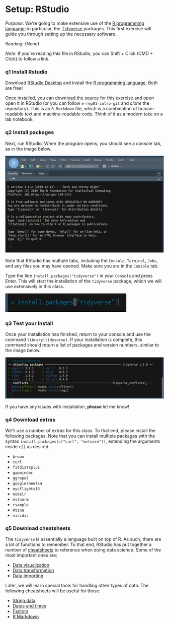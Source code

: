 
# Setup: RStudio

*Purpose*: We're going to make extensive use of the [R programming language](https://www.r-project.org/about.html); in particular, the [Tidyverse](https://www.tidyverse.org/) packages. This first exercise will guide you through setting up the necessary software.

*Reading*: (None)

*Note*: If you're reading this file in RStudio, you can Shift + Click (CMD + Click) to follow a link.



### __q1__ Install Rstudio

Download [RStudio Desktop](https://rstudio.com/products/rstudio/download/) and install the [R programming language](https://cran.rstudio.com/). Both are free!

Once installed, you can [download the source](https://github.com/zdelrosario/data-science-curriculum/blob/master/exercises/e-setup00-install-master.Rmd) for this exercise and open open it in RStudio (or you can follow `e-rep01-intro-git` and *clone* the repository). This is an `R Markdown` file, which is a combination of human-readable text and machine-readable code. Think of it as a modern take on a lab notebook.

### __q2__ Install packages

Next, run RStudio. When the program opens, you should see a console tab, as in
the image below.

![RStudio console](./images/rstudio-console.png)

Note that RStudio has multiple tabs, including the `Console`, `Terminal`,
`Jobs`, and any files you may have opened. Make sure you are in the `Console`
tab.

Type the line `install.packages("tidyverse")` in your `Console` and press Enter.
This will start the installation of the `tidyverse` package, which we will use
extensively in this class.

![RStudio package install](./images/rstudio-cli-install.png)

### __q3__ Test your install

Once your installation has finished, return to your console and use the command
`library(tidyverse)`. If your installation is complete, this command should
return a list of packages and version numbers, similar to the image below.

![RStudio package install](./images/rstudio-cli-library.png)

If you have any issues with installation, __please__ let me know!

### __q4__ Download extras

We'll use a number of extras for this class. To that end, please install the following packages. Note that you can install multiple packages with the syntax `install.packages(c("curl", "mvtnorm"))`, extending the arguments inside `c()` as desired.

- `broom`
- `curl`
- `fitdistrplus`
- `gapminder`
- `ggrepel`
- `googlesheets4`
- `nycflights13`
- `modelr`
- `mvtnorm`
- `rsample`
- `Rtsne`
- `viridis`

### __q5__ Download cheatsheets

The `tidyverse` is essentially a language built on top of R. As such, there are
a lot of functions to remember. To that end, RStudio has put together a number
of [cheatsheets](https://rstudio.com/resources/cheatsheets/) to reference when
doing data science. Some of the most important ones are:

- [Data visualization](https://github.com/rstudio/cheatsheets/raw/master/data-visualization-2.1.pdf)
- [Data transformation](https://github.com/rstudio/cheatsheets/raw/master/data-transformation.pdf)
- [Data importing](https://github.com/rstudio/cheatsheets/raw/master/data-import.pdf)

Later, we will learn special tools for handling other types of data. The following cheatsheets will be useful for those:

- [String data](https://github.com/rstudio/cheatsheets/raw/master/strings.pdf)
- [Dates and times](https://github.com/rstudio/cheatsheets/raw/master/lubridate.pdf)
- [Factors](https://github.com/rstudio/cheatsheets/raw/master/factors.pdf)
- [R Markdown](https://github.com/rstudio/cheatsheets/raw/master/rmarkdown-2.0.pdf)

<!-- include-exit-ticket -->
